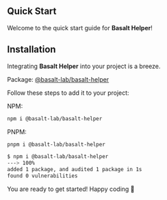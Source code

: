 ## **Quick Start**
Welcome to the quick start guide for **Basalt Helper**!

## **Installation**
Integrating **Basalt Helper** into your project is a breeze.

Package: [@basalt-lab/basalt-helper](https://www.npmjs.com/package/@basalt-lab/basalt-helper)

Follow these steps to add it to your project:

NPM:
```bash
npm i @basalt-lab/basalt-helper
```

PNPM:
```bash
pnpm i @basalt-lab/basalt-helper
```

<!-- termynal -->

```bash
$ npm i @basalt-lab/basalt-helper
---> 100%
added 1 package, and audited 1 package in 1s
found 0 vulnerabilities
```

You are ready to get started! Happy coding 🚀

<script data-name="BMC-Widget"
    data-cfasync="false"
    src="https://cdnjs.buymeacoffee.com/1.0.0/widget.prod.min.js"
    data-id="necrelox"
    data-description="Support me on Buy me a coffee!"
    data-message="Thank you for visiting!"
    data-color="#5F7FFF"
    data-position="Right"
    data-x_margin="18"
    data-y_margin="22" />